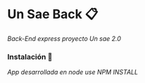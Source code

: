 # Un Sae Back 📋

_Back-End express proyecto Un sae 2.0_

### Instalación 🔧

_App desarrollada en node use NPM INSTALL_
